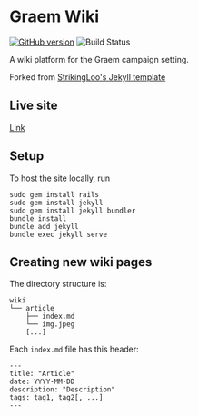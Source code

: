 # Graem Wiki

[![GitHub version](https://badge.fury.io/gh/smburdick%2Fgraem.svg)](https://badge.fury.io/gh/smburdick%2Fgraem)
![Build Status](https://github.com/smburdick/graem/actions/workflows/jekyll.yml/badge.svg)

A wiki platform for the Graem campaign setting.

Forked from [StrikingLoo's Jekyll template](https://github.com/StrikingLoo/Personal-Wiki-Site-Setup)

## Live site

[Link](https://smburdick.github.io/graem)

## Setup

To host the site locally, run

```
sudo gem install rails
sudo gem install jekyll
sudo gem install jekyll bundler
bundle install
bundle add jekyll
bundle exec jekyll serve
```

## Creating new wiki pages

The directory structure is:
```
wiki
└── article
    ├── index.md
    └── img.jpeg
    [...]
```
Each `index.md` file has this header:
```
---
title: "Article"
date: YYYY-MM-DD
description: "Description"
tags: tag1, tag2[, ...]
---
```
